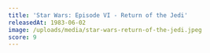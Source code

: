 ```yaml
---
title: 'Star Wars: Episode VI - Return of the Jedi'
releasedAt: 1983-06-02
image: /uploads/media/star-wars-return-of-the-jedi.jpeg
score: 9
---
```

